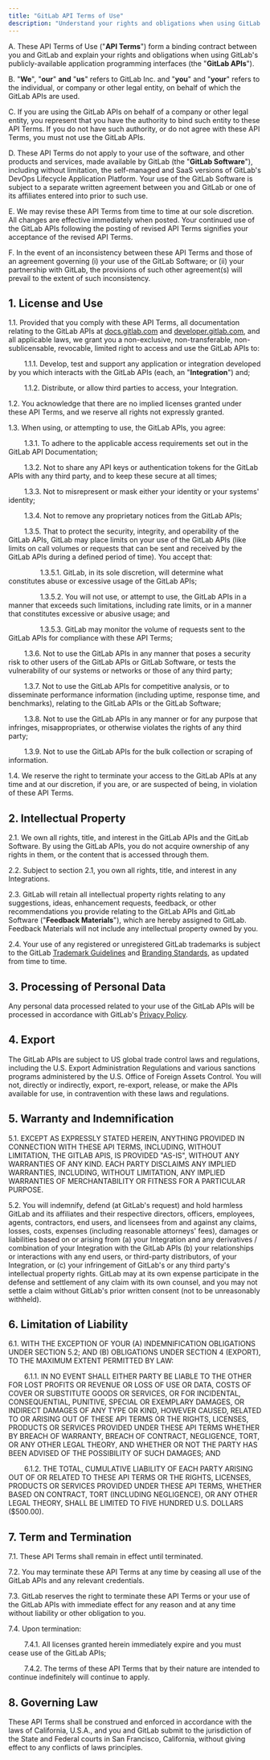 ```yaml
---
title: "GitLab API Terms of Use"
description: "Understand your rights and obligations when using GitLab's publicly-available APIs"
---
```


A. These API Terms of Use ("**API Terms**") form a binding contract between you and GitLab and explain your rights and obligations when using GitLab's publicly-available application programming interfaces (the "**GitLab APIs**").

B. "**We**", "**our**" **and** "**us**" refers to GitLab Inc. and "**you**" and "**your**" refers to the individual, or company or other legal entity, on behalf of which the GitLab APIs are used.

C. If you are using the GitLab APIs on behalf of a company or other legal entity, you represent that you have the authority to bind such entity to these API Terms. If you do not have such authority, or do not agree with these API Terms, you must not use the GitLab APIs.

D. These API Terms do not apply to your use of the software, and other products and services, made available by GitLab (the "**GitLab Software**"), including without limitation, the self-managed and SaaS versions of GitLab's DevOps Lifecycle Application Platform. Your use of the GitLab Software is subject to a separate written agreement between you and GitLab or one of its affiliates entered into prior to such use.

E. We may revise these API Terms from time to time at our sole discretion. All changes are effective immediately when posted. Your continued use of the GitLab APIs following the posting of revised API Terms signifies your acceptance of the revised API Terms.

F. In the event of an inconsistency between these API Terms and those of an agreement governing (i) your use of the GitLab Software; or (ii) your partnership with GitLab, the provisions of such other agreement(s) will prevail to the extent of such inconsistency.

## 1. License and Use

1.1. Provided that you comply with these API Terms, all documentation relating to the GitLab APIs at [docs.gitlab.com](https://docs.gitlab.com/) and [developer.gitlab.com](http://developer.gitlab.com), and all applicable laws, we grant you a non-exclusive, non-transferable, non-sublicensable, revocable, limited right to access and use the GitLab APIs to:

&nbsp;&nbsp;&nbsp;&nbsp;&nbsp;&nbsp;&nbsp;&nbsp;1.1.1. Develop, test and support any application or integration developed by you which interacts with the GitLab APIs (each, an "**Integration**") and;

&nbsp;&nbsp;&nbsp;&nbsp;&nbsp;&nbsp;&nbsp;&nbsp;1.1.2. Distribute, or allow third parties to access, your Integration.

1.2. You acknowledge that there are no implied licenses granted under these API Terms, and we reserve all rights not expressly granted.

1.3. When using, or attempting to use, the GitLab APIs, you agree:

&nbsp;&nbsp;&nbsp;&nbsp;&nbsp;&nbsp;&nbsp;&nbsp;1.3.1. To adhere to the applicable access requirements set out in the GitLab API Documentation;

&nbsp;&nbsp;&nbsp;&nbsp;&nbsp;&nbsp;&nbsp;&nbsp;1.3.2. Not to share any API keys or authentication tokens for the GitLab APIs with any third party, and to keep these secure at all times;

&nbsp;&nbsp;&nbsp;&nbsp;&nbsp;&nbsp;&nbsp;&nbsp;1.3.3. Not to misrepresent or mask either your identity or your systems' identity;

&nbsp;&nbsp;&nbsp;&nbsp;&nbsp;&nbsp;&nbsp;&nbsp;1.3.4. Not to remove any proprietary notices from the GitLab APIs;

&nbsp;&nbsp;&nbsp;&nbsp;&nbsp;&nbsp;&nbsp;&nbsp;1.3.5. That to protect the security, integrity, and operability of the GitLab APIs, GitLab may place limits on your use of the GitLab APIs (like limits on call volumes or requests that can be sent and received by the GitLab APIs during a defined period of time). You accept that:

&nbsp;&nbsp;&nbsp;&nbsp;&nbsp;&nbsp;&nbsp;&nbsp;&nbsp;&nbsp;&nbsp;&nbsp;&nbsp;&nbsp;&nbsp;&nbsp;1.3.5.1. GitLab, in its sole discretion, will determine what constitutes abuse or excessive usage of the GitLab APIs;

&nbsp;&nbsp;&nbsp;&nbsp;&nbsp;&nbsp;&nbsp;&nbsp;&nbsp;&nbsp;&nbsp;&nbsp;&nbsp;&nbsp;&nbsp;&nbsp;1.3.5.2. You will not use, or attempt to use, the GitLab APIs in a manner that exceeds such limitations, including rate limits, or in a manner that constitutes excessive or abusive usage; and

&nbsp;&nbsp;&nbsp;&nbsp;&nbsp;&nbsp;&nbsp;&nbsp;&nbsp;&nbsp;&nbsp;&nbsp;&nbsp;&nbsp;&nbsp;&nbsp;1.3.5.3. GitLab may monitor the volume of requests sent to the GitLab APIs for compliance with these API Terms;

&nbsp;&nbsp;&nbsp;&nbsp;&nbsp;&nbsp;&nbsp;&nbsp;1.3.6. Not to use the GitLab APIs in any manner that poses a security risk to other users of the GitLab APIs or GitLab Software, or tests the vulnerability of our systems or networks or those of any third party;

&nbsp;&nbsp;&nbsp;&nbsp;&nbsp;&nbsp;&nbsp;&nbsp;1.3.7. Not to use the GitLab APIs for competitive analysis, or to disseminate performance information (including uptime, response time, and benchmarks), relating to the GitLab APIs or the GitLab Software;

&nbsp;&nbsp;&nbsp;&nbsp;&nbsp;&nbsp;&nbsp;&nbsp;1.3.8. Not to use the GitLab APIs in any manner or for any purpose that infringes, misappropriates, or otherwise violates the rights of any third party;

&nbsp;&nbsp;&nbsp;&nbsp;&nbsp;&nbsp;&nbsp;&nbsp;1.3.9. Not to use the GitLab APIs for the bulk collection or scraping of information.

1.4. We reserve the right to terminate your access to the GitLab APIs at any time and at our discretion, if you are, or are suspected of being, in violation of these API Terms.

## 2. Intellectual Property

2.1. We own all rights, title, and interest in the GitLab APIs and the GitLab Software. By using the GitLab APIs, you do not acquire ownership of any rights in them, or the content that is accessed through them.

2.2. Subject to section 2.1, you own all rights, title, and interest in any Integrations.

2.3. GitLab will retain all intellectual property rights relating to any suggestions, ideas, enhancement requests, feedback, or other recommendations you provide relating to the GitLab APIs and GitLab Software ("**Feedback Materials**"), which are hereby assigned to GitLab. Feedback Materials will not include any intellectual property owned by you.

2.4. Your use of any registered or unregistered GitLab trademarks is subject to the GitLab [Trademark Guidelines](/handbook/marketing/brand-and-product-marketing/brand/brand-activation/trademark-guidelines) and [Branding Standards](https://design.gitlab.com/brand-overview/resources), as updated from time to time.

## 3. Processing of Personal Data

Any personal data processed related to your use of the GitLab APIs will be processed in accordance with GitLab's [Privacy Policy](https://about.gitlab.com/privacy/).

## 4. Export

The GitLab APIs are subject to US global trade control laws and regulations, including the U.S. Export Administration Regulations and various sanctions programs administered by the U.S. Office of Foreign Assets Control. You will not, directly or indirectly, export, re-export, release, or make the APIs available for use, in contravention with these laws and regulations.

## 5. Warranty and Indemnification

5.1. EXCEPT AS EXPRESSLY STATED HEREIN, ANYTHING PROVIDED IN CONNECTION WITH THESE API TERMS, INCLUDING, WITHOUT LIMITATION, THE GITLAB APIS, IS PROVIDED "AS-IS", WITHOUT ANY WARRANTIES OF ANY KIND. EACH PARTY DISCLAIMS ANY IMPLIED WARRANTIES, INCLUDING, WITHOUT LIMITATION, ANY IMPLIED WARRANTIES OF MERCHANTABILITY OR FITNESS FOR A PARTICULAR PURPOSE.

5.2. You will indemnify, defend (at GitLab's request) and hold harmless GitLab and its affiliates and their respective directors, officers, employees, agents, contractors, end users, and licensees from and against any claims, losses, costs, expenses (including reasonable attorneys' fees), damages or liabilities based on or arising from (a) your Integration and any derivatives / combination of your Integration with the GitLab APIs (b) your relationships or  interactions with any end users, or third-party distributors, of your Integration, or (c) your infringement of GitLab's or any third party's intellectual property rights. GitLab may at its own expense participate in the defense and settlement of any claim with its own counsel, and you may not settle a claim without GitLab's prior written consent (not to be unreasonably withheld).

## 6. Limitation of Liability

6.1. WITH THE EXCEPTION OF YOUR (A) INDEMNIFICATION OBLIGATIONS UNDER SECTION 5.2; AND (B) OBLIGATIONS UNDER SECTION 4 (EXPORT), TO THE MAXIMUM EXTENT PERMITTED BY LAW:

&nbsp;&nbsp;&nbsp;&nbsp;&nbsp;&nbsp;&nbsp;&nbsp;6.1.1. IN NO EVENT SHALL EITHER PARTY BE LIABLE TO THE OTHER FOR LOST PROFITS OR REVENUE OR LOSS OF USE OR DATA, COSTS OF COVER OR SUBSTITUTE GOODS OR SERVICES, OR FOR INCIDENTAL, CONSEQUENTIAL, PUNITIVE, SPECIAL OR EXEMPLARY DAMAGES, OR INDIRECT DAMAGES OF ANY TYPE OR KIND, HOWEVER CAUSED, RELATED TO OR ARISING OUT OF THESE API TERMS OR THE RIGHTS, LICENSES, PRODUCTS OR SERVICES PROVIDED UNDER THESE API TERMS WHETHER BY BREACH OF WARRANTY, BREACH OF CONTRACT, NEGLIGENCE, TORT, OR ANY OTHER LEGAL THEORY, AND WHETHER OR NOT THE PARTY HAS BEEN ADVISED OF THE POSSIBILITY OF SUCH DAMAGES; AND

&nbsp;&nbsp;&nbsp;&nbsp;&nbsp;&nbsp;&nbsp;&nbsp;6.1.2. THE TOTAL, CUMULATIVE LIABILITY OF EACH PARTY ARISING OUT OF OR RELATED TO THESE API TERMS OR THE RIGHTS, LICENSES, PRODUCTS OR SERVICES PROVIDED UNDER THESE API TERMS, WHETHER BASED ON CONTRACT, TORT (INCLUDING NEGLIGENCE), OR ANY OTHER LEGAL THEORY, SHALL BE LIMITED TO FIVE HUNDRED U.S. DOLLARS ($500.00).

## 7. Term and Termination

7.1. These API Terms shall remain in effect until terminated.

7.2. You may terminate these API Terms at any time by ceasing all use of the GitLab APIs and any relevant credentials.

7.3. GitLab reserves the right to terminate these API Terms or your use of the GitLab APIs with immediate effect for any reason and at any time without liability or other obligation to you.

7.4. Upon termination:

&nbsp;&nbsp;&nbsp;&nbsp;&nbsp;&nbsp;&nbsp;&nbsp;7.4.1. All licenses granted herein immediately expire and you must cease use of the GitLab APIs;

&nbsp;&nbsp;&nbsp;&nbsp;&nbsp;&nbsp;&nbsp;&nbsp;7.4.2. The terms of these API Terms that by their nature are intended to continue indefinitely will continue to apply.

## 8. Governing Law

These API Terms shall be construed and enforced in accordance with the laws of California, U.S.A., and you and GitLab submit to the jurisdiction of the State and Federal courts in San Francisco, California, without giving effect to any conflicts of laws principles.

